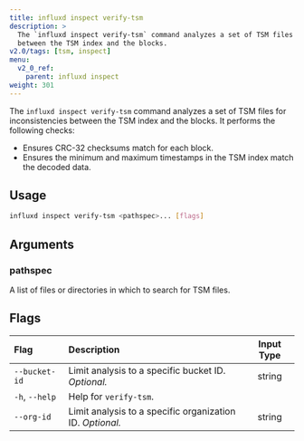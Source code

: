 ```yaml
---
title: influxd inspect verify-tsm
description: >
  The `influxd inspect verify-tsm` command analyzes a set of TSM files for inconsistencies
  between the TSM index and the blocks.
v2.0/tags: [tsm, inspect]
menu:
  v2_0_ref:
    parent: influxd inspect
weight: 301
---
```


The `influxd inspect verify-tsm` command analyzes a set of TSM files for inconsistencies
between the TSM index and the blocks. It performs the following checks:

- Ensures CRC-32 checksums match for each block.
- Ensures the minimum and maximum timestamps in the TSM index match the decoded data.

## Usage
```sh
influxd inspect verify-tsm <pathspec>... [flags]
```

## Arguments

### pathspec
A list of files or directories in which to search for TSM files.

## Flags
| Flag           | Description                                               | Input Type |
|:----           |:-----------                                               |:----------:|
| `--bucket-id`  | Limit analysis to a specific bucket ID. _Optional._       | string     |
| `-h`, `--help` | Help for `verify-tsm`.                                    |            |
| `--org-id`     | Limit analysis to a specific organization ID. _Optional._ | string     |
